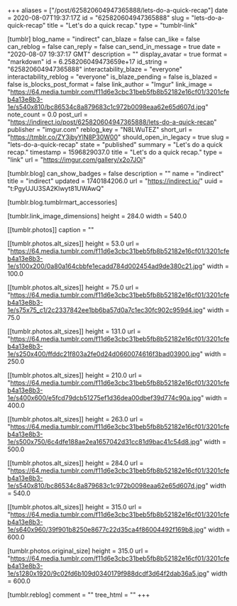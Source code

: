 +++
aliases = ["/post/625820604947365888/lets-do-a-quick-recap"]
date = 2020-08-07T19:37:17Z
id = "625820604947365888"
slug = "lets-do-a-quick-recap"
title = "Let's do a quick recap."
type = "tumblr-link"

[tumblr]
blog_name = "indirect"
can_blaze = false
can_like = false
can_reblog = false
can_reply = false
can_send_in_message = true
date = "2020-08-07 19:37:17 GMT"
description = ""
display_avatar = true
format = "markdown"
id = 6.258206049473659e+17
id_string = "625820604947365888"
interactability_blaze = "everyone"
interactability_reblog = "everyone"
is_blaze_pending = false
is_blazed = false
is_blocks_post_format = false
link_author = "Imgur"
link_image = "https://64.media.tumblr.com/f11d6e3cbc31beb5fb8b52182e16cf01/3201cfeb4a13e8b3-1e/s540x810/bc86534c8a879683c1c972b0098eaa62e65d607d.jpg"
note_count = 0.0
post_url = "https://indirect.io/post/625820604947365888/lets-do-a-quick-recap"
publisher = "imgur.com"
reblog_key = "N8LWuTEZ"
short_url = "https://tmblr.co/ZY3jbyYlN8P30W00"
should_open_in_legacy = true
slug = "lets-do-a-quick-recap"
state = "published"
summary = "Let's do a quick recap."
timestamp = 1596829037.0
title = "Let's do a quick recap."
type = "link"
url = "https://imgur.com/gallery/x2o7JOi"

[tumblr.blog]
can_show_badges = false
description = ""
name = "indirect"
title = "indirect"
updated = 1740184206.0
url = "https://indirect.io/"
uuid = "t:PgyUJU3SA2Klwyt81UWAwQ"

[tumblr.blog.tumblrmart_accessories]

[tumblr.link_image_dimensions]
height = 284.0
width = 540.0

[[tumblr.photos]]
caption = ""

[[tumblr.photos.alt_sizes]]
height = 53.0
url = "https://64.media.tumblr.com/f11d6e3cbc31beb5fb8b52182e16cf01/3201cfeb4a13e8b3-1e/s100x200/0a80a164cbbfe1ecadd784d002454ad9de380c21.jpg"
width = 100.0

[[tumblr.photos.alt_sizes]]
height = 75.0
url = "https://64.media.tumblr.com/f11d6e3cbc31beb5fb8b52182e16cf01/3201cfeb4a13e8b3-1e/s75x75_c1/2c2337842ee1bb6ba57d0a7c1ec30fc902c959d4.jpg"
width = 75.0

[[tumblr.photos.alt_sizes]]
height = 131.0
url = "https://64.media.tumblr.com/f11d6e3cbc31beb5fb8b52182e16cf01/3201cfeb4a13e8b3-1e/s250x400/ffddc21f803a2fe0d24d0660074616f3bad03900.jpg"
width = 250.0

[[tumblr.photos.alt_sizes]]
height = 210.0
url = "https://64.media.tumblr.com/f11d6e3cbc31beb5fb8b52182e16cf01/3201cfeb4a13e8b3-1e/s400x600/e5fcd79dcb51275ef1d36dea00dbef39d774c90a.jpg"
width = 400.0

[[tumblr.photos.alt_sizes]]
height = 263.0
url = "https://64.media.tumblr.com/f11d6e3cbc31beb5fb8b52182e16cf01/3201cfeb4a13e8b3-1e/s500x750/6c4dfe188ae2ea1657042d31cc81d9bac41c54d8.jpg"
width = 500.0

[[tumblr.photos.alt_sizes]]
height = 284.0
url = "https://64.media.tumblr.com/f11d6e3cbc31beb5fb8b52182e16cf01/3201cfeb4a13e8b3-1e/s540x810/bc86534c8a879683c1c972b0098eaa62e65d607d.jpg"
width = 540.0

[[tumblr.photos.alt_sizes]]
height = 315.0
url = "https://64.media.tumblr.com/f11d6e3cbc31beb5fb8b52182e16cf01/3201cfeb4a13e8b3-1e/s640x960/39f901b8250e8677c22d35ca4f86004492f169b8.jpg"
width = 600.0

[tumblr.photos.original_size]
height = 315.0
url = "https://64.media.tumblr.com/f11d6e3cbc31beb5fb8b52182e16cf01/3201cfeb4a13e8b3-1e/s1280x1920/9c02fd6b109d0340179f988dcdf3d64f2dab36a5.jpg"
width = 600.0

[tumblr.reblog]
comment = ""
tree_html = ""
+++
